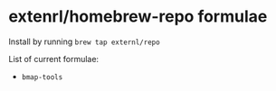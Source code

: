 # extenrl/homebrew-repo formulae

Install by running `brew tap externl/repo`

List of current formulae:

- `bmap-tools`
